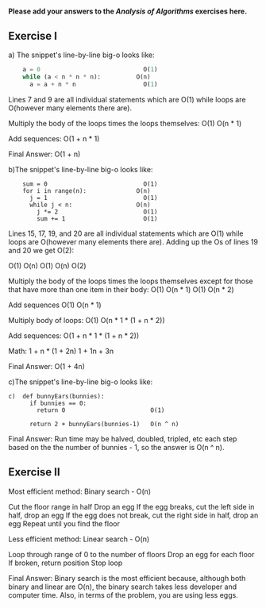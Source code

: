 #### Please add your answers to the ***Analysis of  Algorithms*** exercises here.

## Exercise I

a) The snippet's line-by-line big-o looks like:
```python
    a = 0                             O(1)
    while (a < n * n * n):          O(n)
      a = a + n * n                   O(1)
```
Lines 7 and 9 are all individual statements which are O(1) while loops are O(however many elements there are).

Multiply the body of the loops times the loops themselves:
O(1)
O(n * 1)

Add sequences:
O(1 + n * 1)

Final Answer:
O(1 + n)



b)The snippet's line-by-line big-o looks like:
```
    sum = 0                           O(1)
    for i in range(n):              O(n)
      j = 1                           O(1)
      while j < n:                  O(n)
        j *= 2                        O(1)
        sum += 1                      O(1)
```
Lines 15, 17, 19, and 20 are all individual statements which are O(1) while loops are O(however many elements there are). Adding up the Os of lines 19 and 20 we get O(2):

O(1)
O(n)
  O(1)
  O(n)
    O(2)

Multiply the body of the loops times the loops themselves except for those that have more than one item in their body:
O(1)
O(n * 1)
  O(1)
  O(n * 2)

Add sequences
O(1)
O(n * 1)


Multiply body of loops: 
O(1)
O(n * 1 * (1 + n * 2))

Add sequences:
O(1 + n * 1 * (1 + n * 2))

Math: 
1 + n * (1 + 2n)
1 + 1n + 3n

Final Answer:
O(1 + 4n)



c)The snippet's line-by-line big-o looks like:
```
c)  def bunnyEars(bunnies):
      if bunnies == 0:
        return 0                        O(1)

      return 2 + bunnyEars(bunnies-1)   O(n ^ n)
```

Final Answer:
Run time may be halved, doubled, tripled, etc each step based on the the number of bunnies - 1, so the answer is O(n ^ n).


## Exercise II
Most efficient method: Binary search - O(n)

Cut the floor range in half
Drop an egg
If the egg breaks, cut the left side in half, drop an egg
If the egg does not break, cut the right side in half, drop an egg
Repeat until you find the floor


Less efficient method: Linear search - O(n)

Loop through range of 0 to the number of floors
Drop an egg for each floor
If broken, return position
Stop loop

Final Answer:
Binary search is the most efficient because, although both binary and linear are O(n), the binary search takes less developer and computer time. Also, in terms of the problem, you are using less eggs.
